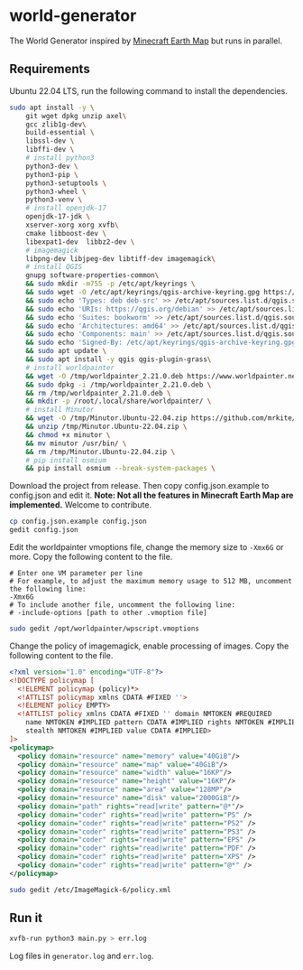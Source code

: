# world-generator

The World Generator inspired by [Minecraft Earth Map](https://earth.motfe.net/) but runs in parallel.

## Requirements

Ubuntu 22.04 LTS, run the following command to install the dependencies.

```bash
sudo apt install -y \
    git wget dpkg unzip axel\
    gcc zlib1g-dev\
    build-essential \
    libssl-dev \
    libffi-dev \
    # install python3
    python3-dev \
    python3-pip \
    python3-setuptools \
    python3-wheel \
    python3-venv \
    # install openjdk-17
    openjdk-17-jdk \
    xserver-xorg xorg xvfb\
    cmake libboost-dev \
    libexpat1-dev  libbz2-dev \
    # imagemagick
    libpng-dev libjpeg-dev libtiff-dev imagemagick\
    # install QGIS 
    gnupg software-properties-common\
    && sudo mkdir -m755 -p /etc/apt/keyrings \
    && sudo wget -O /etc/apt/keyrings/qgis-archive-keyring.gpg https://download.qgis.org/downloads/qgis-archive-keyring.gpg \
    && sudo echo 'Types: deb deb-src' >> /etc/apt/sources.list.d/qgis.sources \
    && sudo echo 'URIs: https://qgis.org/debian' >> /etc/apt/sources.list.d/qgis.sources \
    && sudo echo 'Suites: bookworm' >> /etc/apt/sources.list.d/qgis.sources \
    && sudo echo 'Architectures: amd64' >> /etc/apt/sources.list.d/qgis.sources \
    && sudo echo 'Components: main' >> /etc/apt/sources.list.d/qgis.sources \
    && sudo echo 'Signed-By: /etc/apt/keyrings/qgis-archive-keyring.gpg' >> /etc/apt/sources.list.d/qgis.sources \
    && sudo apt update \
    && sudo apt install -y qgis qgis-plugin-grass\
    # install worldpainter
    && wget -O /tmp/worldpainter_2.21.0.deb https://www.worldpainter.net/files/worldpainter_2.21.0.deb \
    && sudo dpkg -i /tmp/worldpainter_2.21.0.deb \
    && rm /tmp/worldpainter_2.21.0.deb \
    && mkdir -p /root/.local/share/worldpainter/ \
    # install Minutor
    && wget -O /tmp/Minutor.Ubuntu-22.04.zip https://github.com/mrkite/minutor/releases/download/2.20.0/Minutor.Ubuntu-22.04.zip \
    && unzip /tmp/Minutor.Ubuntu-22.04.zip \
    && chmod +x minutor \
    && mv minutor /usr/bin/ \
    && rm /tmp/Minutor.Ubuntu-22.04.zip \
    # pip install osmium
    && pip install osmium --break-system-packages \
```

Download the project from release. Then copy config.json.example to config.json and edit it.
**Note: Not all the features in Minecraft Earth Map are implemented.** Welcome to contribute.

```bash
cp config.json.example config.json
gedit config.json
```

Edit the worldpainter vmoptions file, change the memory size to `-Xmx6G` or more. Copy the following content to the file.

```text
# Enter one VM parameter per line
# For example, to adjust the maximum memory usage to 512 MB, uncomment the following line:
-Xmx6G
# To include another file, uncomment the following line:
# -include-options [path to other .vmoption file]
```

```bash
sudo gedit /opt/worldpainter/wpscript.vmoptions
```

Change the policy of imagemagick, enable processing of images. Copy the following content to the file.

```xml
<?xml version="1.0" encoding="UTF-8"?>
<!DOCTYPE policymap [
  <!ELEMENT policymap (policy)*>
  <!ATTLIST policymap xmlns CDATA #FIXED ''>
  <!ELEMENT policy EMPTY>
  <!ATTLIST policy xmlns CDATA #FIXED '' domain NMTOKEN #REQUIRED
    name NMTOKEN #IMPLIED pattern CDATA #IMPLIED rights NMTOKEN #IMPLIED
    stealth NMTOKEN #IMPLIED value CDATA #IMPLIED>
]>
<policymap>
  <policy domain="resource" name="memory" value="40GiB"/>
  <policy domain="resource" name="map" value="40GiB"/>
  <policy domain="resource" name="width" value="16KP"/>
  <policy domain="resource" name="height" value="16KP"/>
  <policy domain="resource" name="area" value="128MP"/>
  <policy domain="resource" name="disk" value="2000GiB"/>
  <policy domain="path" rights="read|write" pattern="@*"/>
  <policy domain="coder" rights="read|write" pattern="PS" />
  <policy domain="coder" rights="read|write" pattern="PS2" />
  <policy domain="coder" rights="read|write" pattern="PS3" />
  <policy domain="coder" rights="read|write" pattern="EPS" />
  <policy domain="coder" rights="read|write" pattern="PDF" />
  <policy domain="coder" rights="read|write" pattern="XPS" />
  <policy domain="coder" rights="read|write" pattern="@*" />
</policymap>
```

```bash
sudo gedit /etc/ImageMagick-6/policy.xml
```

## Run it

```bash
xvfb-run python3 main.py > err.log
```

Log files in `generator.log` and `err.log`.
